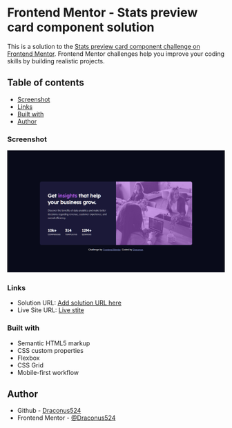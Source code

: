 # Frontend Mentor - Stats preview card component solution

This is a solution to the [Stats preview card component challenge on Frontend Mentor](https://www.frontendmentor.io/challenges/stats-preview-card-component-8JqbgoU62). Frontend Mentor challenges help you improve your coding skills by building realistic projects. 

## Table of contents


  - [Screenshot](#screenshot)
  - [Links](#links)
  - [Built with](#built-with)
  - [Author](#author)

### Screenshot

![](./images/screenshot.png)



### Links

- Solution URL: [Add solution URL here](https://your-solution-url.com)
- Live Site URL: [Live stite](https://stats-preview-draconus.netlify.app/)



### Built with

- Semantic HTML5 markup
- CSS custom properties
- Flexbox
- CSS Grid
- Mobile-first workflow

## Author
- Github - [Draconus524](https://www.github.com/Draconus524)
- Frontend Mentor - [@Draconus524](https://www.frontendmentor.io/profile/Draconus524)
